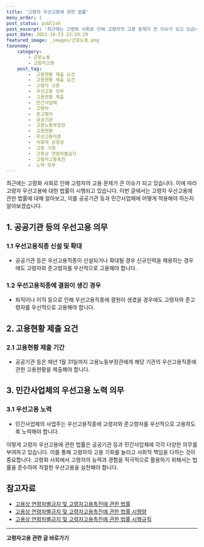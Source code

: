 ```yaml
---
title: '고령자 우선고용에 관한 법률'
menu_order: 1
post_status: publish
post_excerpt: '최근에는 고령화 사회로 인해 고령자의 고용 문제가 큰 이슈가 되고 있습니다. 이에 따라 고령자 우선고용에 대한 법률이 시행되고 있습니다. 이번 글에서는 고령자 우선고용에 관한 법률에 대해 알아보고, 이를 공공기관 등과 민간사업체에 어떻게 적용해야 하는지 알아보겠습니다.'
post_date: 2023-10-23 22:29:29
featured_image: _images/근로노동.png
taxonomy:
    category:
        - 근로노동
        - 고령자고용
    post_tag:
        -  고용현황 제출 요건
        -  고용현황 제출 요건
        -  고령자 고용
        -  우선고용 의무
        -  고용현황 제출
        -  민간사업체
        -  고령자
        -  준고령자
        -  공공기관
        -  고용노동부장관
        -  고용현황
        -  우선고용직종
        -  사회적 공정성
        -  고용 기회
        -  고용상 연령차별금지
        -  고령자고용촉진
        -  노력 의무
---
```




최근에는 고령화 사회로 인해 고령자의 고용 문제가 큰 이슈가 되고 있습니다. 이에 따라 고령자 우선고용에 대한 법률이 시행되고 있습니다. 이번 글에서는 고령자 우선고용에 관한 법률에 대해 알아보고, 이를 공공기관 등과 민간사업체에 어떻게 적용해야 하는지 알아보겠습니다.

## 1. 공공기관 등의 우선고용 의무

### 1.1 우선고용직종 신설 및 확대
- 공공기관 등은 우선고용직종이 신설되거나 확대될 경우 신규인력을 채용하는 경우에도 고령자와 준고령자를 우선적으로 고용해야 합니다.

### 1.2 우선고용직종에 결원이 생긴 경우
- 퇴직이나 이직 등으로 인해 우선고용직종에 결원이 생겼을 경우에도 고령자와 준고령자를 우선적으로 고용해야 합니다.

## 2. 고용현황 제출 요건

### 2.1 고용현황 제출 기간
- 공공기관 등은 매년 1월 31일까지 고용노동부장관에게 해당 기관의 우선고용직종에 관한 고용현황을 제출해야 합니다.

## 3. 민간사업체의 우선고용 노력 의무

### 3.1 우선고용 노력
- 민간사업체의 사업주는 우선고용직종에 고령자와 준고령자를 우선적으로 고용하도록 노력해야 합니다.

이렇게 고령자 우선고용에 관한 법률은 공공기관 등과 민간사업체에 각각 다양한 의무를 부여하고 있습니다. 이를 통해 고령자의 고용 기회를 늘리고 사회적 책임을 다하는 것이 중요합니다. 고령화 사회에서 고령자의 능력과 경험을 적극적으로 활용하기 위해서는 법률을 준수하여 적절한 우선고용을 실천해야 합니다.


## **참고자료**
- [고용상 연령차별금지 및 고령자고용촉진에 관한 법률](http://law.go.kr/LSW/lsInfoP.do?lsiSeq=204714&efYd=20220101#0000)
- [고용상 연령차별금지 및 고령자고용촉진에 관한 법률 시행령](http://law.go.kr/LSW/lsInfoP.do?lsiSeq=204715&efYd=20220101#0000)
- [고용상 연령차별금지 및 고령자고용촉진에 관한 법률 시행규칙](http://law.go.kr/LSW/lsInfoP.do?lsiSeq=204716&efYd=20220101#0000)
<!-- wp:separator -->
<hr class="wp-block-separator has-alpha-channel-opacity"/>
<!-- /wp:separator -->

<!-- wp:group {"backgroundColor":"base","layout":{"type":"constrained"}} -->
<div class="wp-block-group has-base-background-color has-background"><!-- wp:paragraph {"align":"center","fontSize":"medium"} -->
<p class="has-text-align-center has-large-font-size"><strong>고령자고용 관련 글 바로가기</strong></p>
<!-- /wp:paragraph -->


<!-- wp:latest-posts
{"categories":[{"id":10544,"count":19,"description":"","link":"https://uknowlaw.com/category/%ea%b3%a0%eb%a0%b9%ec%9e%90%ea%b3%a0%ec%9a%a9/","name":"고령자고용","slug":"고령자고용","taxonomy":"category","parent":0,"meta":[],"_links":{"self":[{"href":"https://uknowlaw.com/wp-json/wp/v2/categories/10544"}],"collection":[{"href":"https://uknowlaw.com/wp-json/wp/v2/categories"}],"about":[{"href":"https://uknowlaw.com/wp-json/wp/v2/taxonomies/category"}],"wp:post_type":[{"href":"https://uknowlaw.com/wp-json/wp/v2/posts?categories=10544"}],"curies":[{"name":"wp","href":"https://api.w.org/{rel}","templated":true}]}}],"postsToShow":100,"excerptLength":28,"postLayout":"grid","columns":2,"featuredImageAlign":"left","featuredImageSizeSlug":"large","fontSize":"small"} /--></div>
<!-- /wp:group -->